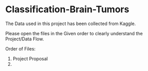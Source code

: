 # Classification-Brain-Tumors

The Data used in this project has been collected from Kaggle.

Please open the files in the Given order to clearly understand the Project/Data Flow.

Order of Files:

1. Project Proposal
2. 
